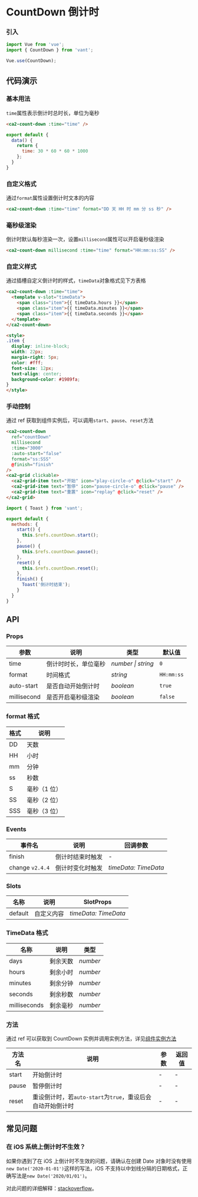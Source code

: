 # CountDown 倒计时

### 引入

```js
import Vue from 'vue';
import { CountDown } from 'vant';

Vue.use(CountDown);
```

## 代码演示

### 基本用法

`time`属性表示倒计时总时长，单位为毫秒

```html
<ca2-count-down :time="time" />
```

```js
export default {
  data() {
    return {
      time: 30 * 60 * 60 * 1000
    };
  }
}
```

### 自定义格式

通过`format`属性设置倒计时文本的内容

```html
<ca2-count-down :time="time" format="DD 天 HH 时 mm 分 ss 秒" />
```

### 毫秒级渲染

倒计时默认每秒渲染一次，设置`millisecond`属性可以开启毫秒级渲染

```html
<ca2-count-down millisecond :time="time" format="HH:mm:ss:SS" />
```

### 自定义样式

通过插槽自定义倒计时的样式，`timeData`对象格式见下方表格

```html
<ca2-count-down :time="time">
  <template v-slot="timeData">
    <span class="item">{{ timeData.hours }}</span>
    <span class="item">{{ timeData.minutes }}</span>
    <span class="item">{{ timeData.seconds }}</span>
  </template>
</ca2-count-down>

<style>
.item {
  display: inline-block;
  width: 22px;
  margin-right: 5px;
  color: #fff;
  font-size: 12px;
  text-align: center;
  background-color: #1989fa;
}
</style>
```

### 手动控制

通过 ref 获取到组件实例后，可以调用`start`、`pause`、`reset`方法

```html
<ca2-count-down
  ref="countDown"
  millisecond
  :time="3000"
  :auto-start="false"
  format="ss:SSS"
  @finish="finish"
/>
<ca2-grid clickable>
  <ca2-grid-item text="开始" icon="play-circle-o" @click="start" />
  <ca2-grid-item text="暂停" icon="pause-circle-o" @click="pause" />
  <ca2-grid-item text="重置" icon="replay" @click="reset" />
</ca2-grid>
```

```js
import { Toast } from 'vant';

export default {
  methods: {
    start() {
      this.$refs.countDown.start();
    },
    pause() {
      this.$refs.countDown.pause();
    },
    reset() {
      this.$refs.countDown.reset();
    },
    finish() {
      Toast('倒计时结束');
    }
  }
}
```

## API

### Props

| 参数 | 说明 | 类型 | 默认值 |
|------|------|------|------|
| time | 倒计时时长，单位毫秒 | *number \| string* | `0` |
| format | 时间格式 | *string* | `HH:mm:ss` |
| auto-start | 是否自动开始倒计时 | *boolean* | `true` |
| millisecond | 是否开启毫秒级渲染 | *boolean* | `false` |

### format 格式

| 格式 | 说明 |
|------|------|
| DD | 天数 |
| HH | 小时 |
| mm | 分钟 |
| ss | 秒数 |
| S | 毫秒（1 位） |
| SS | 毫秒（2 位） |
| SSS | 毫秒（3 位） |

### Events

| 事件名 | 说明 | 回调参数 |
|------|------|------|
| finish | 倒计时结束时触发 | - |
| change `v2.4.4` | 倒计时变化时触发 | *timeData: TimeData* |

### Slots

| 名称 | 说明 | SlotProps |
|------|------|------|
| default | 自定义内容 | *timeData: TimeData* |

### TimeData 格式

| 名称 | 说明 | 类型 |
|------|------|------|
| days | 剩余天数 | *number* |
| hours | 剩余小时 | *number* |
| minutes | 剩余分钟 | *number* |
| seconds | 剩余秒数 | *number* |
| milliseconds | 剩余毫秒 | *number* |

### 方法

通过 ref 可以获取到 CountDown 实例并调用实例方法，详见[组件实例方法](#/zh-CN/quickstart#zu-jian-shi-li-fang-fa)

| 方法名 | 说明 | 参数 | 返回值 |
|------|------|------|------|
| start | 开始倒计时 | - | - |
| pause | 暂停倒计时 | - | - |
| reset | 重设倒计时，若`auto-start`为`true`，重设后会自动开始倒计时 | - | - |

## 常见问题

### 在 iOS 系统上倒计时不生效？

如果你遇到了在 iOS 上倒计时不生效的问题，请确认在创建 Date 对象时没有使用`new Date('2020-01-01')`这样的写法，iOS 不支持以中划线分隔的日期格式，正确写法是`new Date('2020/01/01')`。

对此问题的详细解释：[stackoverflow](https://stackoverflow.com/questions/13363673/javascript-date-is-invalid-on-ios)。
